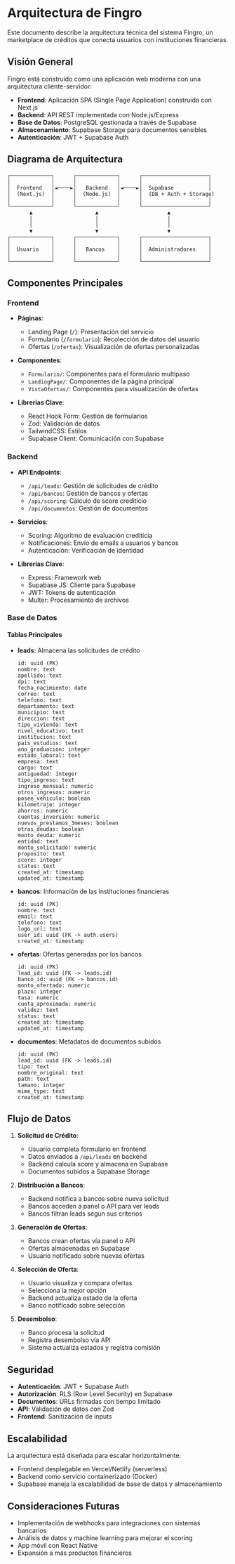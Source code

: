 # Arquitectura de Fingro

Este documento describe la arquitectura técnica del sistema Fingro, un marketplace de créditos que conecta usuarios con instituciones financieras.

## Visión General

Fingro está construido como una aplicación web moderna con una arquitectura cliente-servidor:

- **Frontend**: Aplicación SPA (Single Page Application) construida con Next.js
- **Backend**: API REST implementada con Node.js/Express
- **Base de Datos**: PostgreSQL gestionada a través de Supabase
- **Almacenamiento**: Supabase Storage para documentos sensibles
- **Autenticación**: JWT + Supabase Auth

## Diagrama de Arquitectura

```
┌─────────────┐      ┌─────────────┐      ┌─────────────────────┐
│             │      │             │      │                     │
│  Frontend   │◄────►│   Backend   │◄────►│  Supabase           │
│  (Next.js)  │      │  (Node.js)  │      │  (DB + Auth + Storage)
│             │      │             │      │                     │
└─────────────┘      └─────────────┘      └─────────────────────┘
       ▲                    ▲                      ▲
       │                    │                      │
       │                    │                      │
       ▼                    ▼                      ▼
┌─────────────┐      ┌─────────────┐      ┌─────────────────────┐
│             │      │             │      │                     │
│  Usuario    │      │   Bancos    │      │  Administradores    │
│             │      │             │      │                     │
└─────────────┘      └─────────────┘      └─────────────────────┘
```

## Componentes Principales

### Frontend

- **Páginas**:
  - Landing Page (`/`): Presentación del servicio
  - Formulario (`/formulario`): Recolección de datos del usuario
  - Ofertas (`/ofertas`): Visualización de ofertas personalizadas

- **Componentes**:
  - `Formulario/`: Componentes para el formulario multipaso
  - `LandingPage/`: Componentes de la página principal
  - `VistaOfertas/`: Componentes para visualización de ofertas

- **Librerías Clave**:
  - React Hook Form: Gestión de formularios
  - Zod: Validación de datos
  - TailwindCSS: Estilos
  - Supabase Client: Comunicación con Supabase

### Backend

- **API Endpoints**:
  - `/api/leads`: Gestión de solicitudes de crédito
  - `/api/bancos`: Gestión de bancos y ofertas
  - `/api/scoring`: Cálculo de score crediticio
  - `/api/documentos`: Gestión de documentos

- **Servicios**:
  - Scoring: Algoritmo de evaluación crediticia
  - Notificaciones: Envío de emails a usuarios y bancos
  - Autenticación: Verificación de identidad

- **Librerías Clave**:
  - Express: Framework web
  - Supabase JS: Cliente para Supabase
  - JWT: Tokens de autenticación
  - Multer: Procesamiento de archivos

### Base de Datos

#### Tablas Principales

- **leads**: Almacena las solicitudes de crédito
  ```
  id: uuid (PK)
  nombre: text
  apellido: text
  dpi: text
  fecha_nacimiento: date
  correo: text
  telefono: text
  departamento: text
  municipio: text
  direccion: text
  tipo_vivienda: text
  nivel_educativo: text
  institucion: text
  pais_estudios: text
  ano_graduacion: integer
  estado_laboral: text
  empresa: text
  cargo: text
  antiguedad: integer
  tipo_ingreso: text
  ingreso_mensual: numeric
  otros_ingresos: numeric
  posee_vehiculo: boolean
  kilometraje: integer
  ahorros: numeric
  cuentas_inversion: numeric
  nuevos_prestamos_3meses: boolean
  otras_deudas: boolean
  monto_deuda: numeric
  entidad: text
  monto_solicitado: numeric
  proposito: text
  score: integer
  status: text
  created_at: timestamp
  updated_at: timestamp
  ```

- **bancos**: Información de las instituciones financieras
  ```
  id: uuid (PK)
  nombre: text
  email: text
  telefono: text
  logo_url: text
  user_id: uuid (FK -> auth.users)
  created_at: timestamp
  ```

- **ofertas**: Ofertas generadas por los bancos
  ```
  id: uuid (PK)
  lead_id: uuid (FK -> leads.id)
  banco_id: uuid (FK -> bancos.id)
  monto_ofertado: numeric
  plazo: integer
  tasa: numeric
  cuota_aproximada: numeric
  validez: text
  status: text
  created_at: timestamp
  updated_at: timestamp
  ```

- **documentos**: Metadatos de documentos subidos
  ```
  id: uuid (PK)
  lead_id: uuid (FK -> leads.id)
  tipo: text
  nombre_original: text
  path: text
  tamano: integer
  mime_type: text
  created_at: timestamp
  ```

## Flujo de Datos

1. **Solicitud de Crédito**:
   - Usuario completa formulario en frontend
   - Datos enviados a `/api/leads` en backend
   - Backend calcula score y almacena en Supabase
   - Documentos subidos a Supabase Storage

2. **Distribución a Bancos**:
   - Backend notifica a bancos sobre nueva solicitud
   - Bancos acceden a panel o API para ver leads
   - Bancos filtran leads según sus criterios

3. **Generación de Ofertas**:
   - Bancos crean ofertas vía panel o API
   - Ofertas almacenadas en Supabase
   - Usuario notificado sobre nuevas ofertas

4. **Selección de Oferta**:
   - Usuario visualiza y compara ofertas
   - Selecciona la mejor opción
   - Backend actualiza estado de la oferta
   - Banco notificado sobre selección

5. **Desembolso**:
   - Banco procesa la solicitud
   - Registra desembolso vía API
   - Sistema actualiza estados y registra comisión

## Seguridad

- **Autenticación**: JWT + Supabase Auth
- **Autorización**: RLS (Row Level Security) en Supabase
- **Documentos**: URLs firmadas con tiempo limitado
- **API**: Validación de datos con Zod
- **Frontend**: Sanitización de inputs

## Escalabilidad

La arquitectura está diseñada para escalar horizontalmente:

- Frontend desplegable en Vercel/Netlify (serverless)
- Backend como servicio containerizado (Docker)
- Supabase maneja la escalabilidad de base de datos y almacenamiento

## Consideraciones Futuras

- Implementación de webhooks para integraciones con sistemas bancarios
- Análisis de datos y machine learning para mejorar el scoring
- App móvil con React Native
- Expansión a más productos financieros
